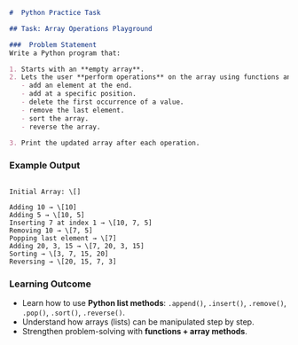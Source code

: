 ```markdown
#  Python Practice Task

## Task: Array Operations Playground

###  Problem Statement
Write a Python program that:

1. Starts with an **empty array**.  
2. Lets the user **perform operations** on the array using functions and built-in methods:  
   - add an element at the end.  
   - add at a specific position.  
   - delete the first occurrence of a value.  
   - remove the last element.  
   - sort the array.  
   - reverse the array.  

3. Print the updated array after each operation.  
```
### Example Output
```

Initial Array: \[]

Adding 10 → \[10]
Adding 5 → \[10, 5]
Inserting 7 at index 1 → \[10, 7, 5]
Removing 10 → \[7, 5]
Popping last element → \[7]
Adding 20, 3, 15 → \[7, 20, 3, 15]
Sorting → \[3, 7, 15, 20]
Reversing → \[20, 15, 7, 3]

````
###  Learning Outcome

* Learn how to use **Python list methods**:
  `.append()`, `.insert()`, `.remove()`, `.pop()`, `.sort()`, `.reverse()`.
* Understand how arrays (lists) can be manipulated step by step.
* Strengthen problem-solving with **functions + array methods**.
